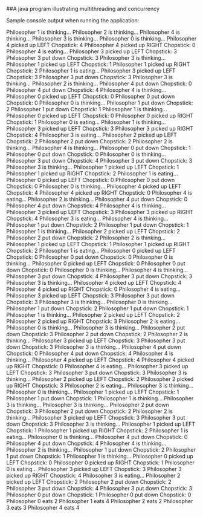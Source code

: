 ##A java program illustrating multithreading and concurrency 

Sample console output when running the application:

Philosopher 1 is thinking...
Philosopher 2 is thinking...
Philosopher 4 is thinking...
Philosopher 3 is thinking...
Philosopher 0 is thinking...
Philosopher 4 picked up LEFT Chopstick: 4
Philosopher 4 picked up RIGHT Chopstick: 0
Philosopher 4 is eating...
Philosopher 3 picked up LEFT Chopstick: 3
Philosopher 3 put down Chopstick: 3
Philosopher 3 is thinking...
Philosopher 1 picked up LEFT Chopstick: 1
Philosopher 1 picked up RIGHT Chopstick: 2
Philosopher 1 is eating...
Philosopher 3 picked up LEFT Chopstick: 3
Philosopher 3 put down Chopstick: 3
Philosopher 3 is thinking...
Philosopher 2 is thinking...
Philosopher 4 put down Chopstick: 0
Philosopher 4 put down Chopstick: 4
Philosopher 4 is thinking...
Philosopher 0 picked up LEFT Chopstick: 0
Philosopher 0 put down Chopstick: 0
Philosopher 0 is thinking...
Philosopher 1 put down Chopstick: 2
Philosopher 1 put down Chopstick: 1
Philosopher 1 is thinking...
Philosopher 0 picked up LEFT Chopstick: 0
Philosopher 0 picked up RIGHT Chopstick: 1
Philosopher 0 is eating...
Philosopher 1 is thinking...
Philosopher 3 picked up LEFT Chopstick: 3
Philosopher 3 picked up RIGHT Chopstick: 4
Philosopher 3 is eating...
Philosopher 2 picked up LEFT Chopstick: 2
Philosopher 2 put down Chopstick: 2
Philosopher 2 is thinking...
Philosopher 4 is thinking...
Philosopher 0 put down Chopstick: 1
Philosopher 0 put down Chopstick: 0
Philosopher 0 is thinking...
Philosopher 3 put down Chopstick: 4
Philosopher 3 put down Chopstick: 3
Philosopher 3 is thinking...
Philosopher 1 picked up LEFT Chopstick: 1
Philosopher 1 picked up RIGHT Chopstick: 2
Philosopher 1 is eating...
Philosopher 0 picked up LEFT Chopstick: 0
Philosopher 0 put down Chopstick: 0
Philosopher 0 is thinking...
Philosopher 4 picked up LEFT Chopstick: 4
Philosopher 4 picked up RIGHT Chopstick: 0
Philosopher 4 is eating...
Philosopher 2 is thinking...
Philosopher 4 put down Chopstick: 0
Philosopher 4 put down Chopstick: 4
Philosopher 4 is thinking...
Philosopher 3 picked up LEFT Chopstick: 3
Philosopher 3 picked up RIGHT Chopstick: 4
Philosopher 3 is eating...
Philosopher 4 is thinking...
Philosopher 1 put down Chopstick: 2
Philosopher 1 put down Chopstick: 1
Philosopher 1 is thinking...
Philosopher 2 picked up LEFT Chopstick: 2
Philosopher 2 put down Chopstick: 2
Philosopher 2 is thinking...
Philosopher 1 picked up LEFT Chopstick: 1
Philosopher 1 picked up RIGHT Chopstick: 2
Philosopher 1 is eating...
Philosopher 0 picked up LEFT Chopstick: 0
Philosopher 0 put down Chopstick: 0
Philosopher 0 is thinking...
Philosopher 0 picked up LEFT Chopstick: 0
Philosopher 0 put down Chopstick: 0
Philosopher 0 is thinking...
Philosopher 4 is thinking...
Philosopher 3 put down Chopstick: 4
Philosopher 3 put down Chopstick: 3
Philosopher 3 is thinking...
Philosopher 4 picked up LEFT Chopstick: 4
Philosopher 4 picked up RIGHT Chopstick: 0
Philosopher 4 is eating...
Philosopher 3 picked up LEFT Chopstick: 3
Philosopher 3 put down Chopstick: 3
Philosopher 3 is thinking...
Philosopher 0 is thinking...
Philosopher 1 put down Chopstick: 2
Philosopher 1 put down Chopstick: 1
Philosopher 1 is thinking...
Philosopher 2 picked up LEFT Chopstick: 2
Philosopher 2 picked up RIGHT Chopstick: 3
Philosopher 2 is eating...
Philosopher 0 is thinking...
Philosopher 3 is thinking...
Philosopher 2 put down Chopstick: 3
Philosopher 2 put down Chopstick: 2
Philosopher 2 is thinking...
Philosopher 3 picked up LEFT Chopstick: 3
Philosopher 3 put down Chopstick: 3
Philosopher 3 is thinking...
Philosopher 4 put down Chopstick: 0
Philosopher 4 put down Chopstick: 4
Philosopher 4 is thinking...
Philosopher 4 picked up LEFT Chopstick: 4
Philosopher 4 picked up RIGHT Chopstick: 0
Philosopher 4 is eating...
Philosopher 3 picked up LEFT Chopstick: 3
Philosopher 3 put down Chopstick: 3
Philosopher 3 is thinking...
Philosopher 2 picked up LEFT Chopstick: 2
Philosopher 2 picked up RIGHT Chopstick: 3
Philosopher 2 is eating...
Philosopher 3 is thinking...
Philosopher 0 is thinking...
Philosopher 1 picked up LEFT Chopstick: 1
Philosopher 1 put down Chopstick: 1
Philosopher 1 is thinking...
Philosopher 3 is thinking...
Philosopher 3 is thinking...
Philosopher 2 put down Chopstick: 3
Philosopher 2 put down Chopstick: 2
Philosopher 2 is thinking...
Philosopher 3 picked up LEFT Chopstick: 3
Philosopher 3 put down Chopstick: 3
Philosopher 3 is thinking...
Philosopher 1 picked up LEFT Chopstick: 1
Philosopher 1 picked up RIGHT Chopstick: 2
Philosopher 1 is eating...
Philosopher 0 is thinking...
Philosopher 4 put down Chopstick: 0
Philosopher 4 put down Chopstick: 4
Philosopher 4 is thinking...
Philosopher 2 is thinking...
Philosopher 1 put down Chopstick: 2
Philosopher 1 put down Chopstick: 1
Philosopher 1 is thinking...
Philosopher 0 picked up LEFT Chopstick: 0
Philosopher 0 picked up RIGHT Chopstick: 1
Philosopher 0 is eating...
Philosopher 3 picked up LEFT Chopstick: 3
Philosopher 3 picked up RIGHT Chopstick: 4
Philosopher 3 is eating...
Philosopher 2 picked up LEFT Chopstick: 2
Philosopher 2 put down Chopstick: 2
Philosopher 3 put down Chopstick: 4
Philosopher 3 put down Chopstick: 3
Philosopher 0 put down Chopstick: 1
Philosopher 0 put down Chopstick: 0
Philosopher 0 eats 2
Philosopher 1 eats 4
Philosopher 2 eats 2
Philosopher 3 eats 3
Philosopher 4 eats 4
